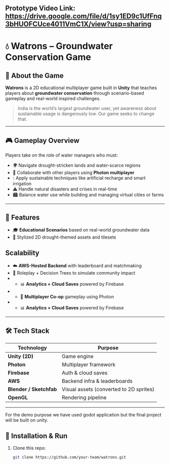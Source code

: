 ## Prototype Video Link: https://drive.google.com/file/d/1sy1ED9c1UfFnq3bHUOFCUce4011VmC1X/view?usp=sharing
# 💧 Watrons – Groundwater Conservation Game

## 🧠 About the Game

**Watrons** is a 2D educational multiplayer game built in **Unity** that teaches players about **groundwater conservation** through scenario-based gameplay and real-world inspired challenges.

> India is the world’s largest groundwater user, yet awareness about sustainable usage is dangerously low. Our game seeks to change that.

---

## 🎮 Gameplay Overview

Players take on the role of water managers who must:
- 🌍 Navigate drought-stricken lands and water-scarce regions
- 💬 Collaborate with other players using **Photon multiplayer**
- 💧 Apply sustainable techniques like artificial recharge and smart irrigation
- ⚠️ Handle natural disasters and crises in real-time
- 🏙️ Balance water use while building and managing virtual cities or farms

---

## 🚀 Features

- 🎓 **Educational Scenarios** based on real-world groundwater data  
- 🧱 Stylized 2D drought-themed assets and tilesets  

## Scalability
- ☁️ **AWS-Hosted Backend** with leaderboard and matchmaking  
- 🧪 Roleplay + Decision Trees to simulate community impact
- - 📊 **Analytics + Cloud Saves** powered by Firebase
- - 🤝 **Multiplayer Co-op** gameplay using Photon
- - 📊 **Analytics + Cloud Saves** powered by Firebase

---

## 🛠️ Tech Stack

| Technology | Purpose |
|-----------|---------|
| **Unity (2D)** | Game engine |
| **Photon** | Multiplayer framework |
| **Firebase** | Auth & cloud saves |
| **AWS** | Backend infra & leaderboards |
| **Blender / Sketchfab** | Visual assets (converted to 2D sprites) |
| **OpenGL** | Rendering pipeline |

---
For the demo purpose we have used godot application but the final project will be built on unity.
## 📌 Installation & Run

1. Clone this repo:
   ```bash
   git clone https://github.com/your-team/watrons.git
